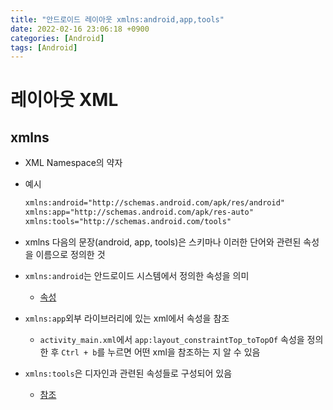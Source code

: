 ```yaml
---
title: "안드로이드 레이아웃 xmlns:android,app,tools" 
date: 2022-02-16 23:06:18 +0900
categories: [Android]
tags: [Android]
---
```


# 레이아웃 XML

## xmlns
- XML Namespace의 약자
- 예시

    ```xml
    xmlns:android="http://schemas.android.com/apk/res/android"
    xmlns:app="http://schemas.android.com/apk/res-auto"
    xmlns:tools="http://schemas.android.com/tools"
    ```

- xmlns 다음의 문장(android, app, tools)은 스키마나 이러한 단어와 관련된 속성을 이름으로 정의한 것

- `xmlns:android`는 안드로이드 시스템에서 정의한 속성을 의미
    - [속성](https://cs.android.com/android/platform/superproject/+/master:frameworks/base/core/res/res/values/attrs.xml?hl=ko)

- `xmlns:app`외부 라이브러리에 있는 xml에서 속성을 참조
    - `activity_main.xml`에서 `app:layout_constraintTop_toTopOf` 속성을 정의한 후 `Ctrl + b`를 누르면 어떤 xml을 참조하는 지 알 수 있음

- `xmlns:tools`은 디자인과 관련된 속성들로 구성되어 있음
    - [참조](https://developer.android.com/studio/write/tool-attributes)

